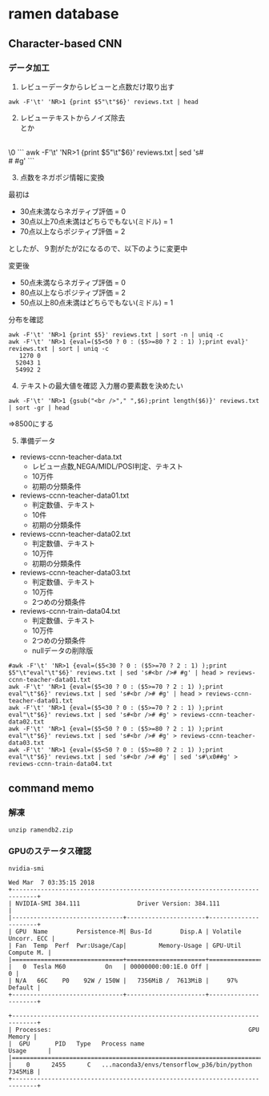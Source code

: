 # ramen database


## Character-based CNN

### データ加工

1. レビューデータからレビューと点数だけ取り出す
```
awk -F'\t' 'NR>1 {print $5"\t"$6}' reviews.txt | head
```
2. レビューテキストからノイズ除去 <br />とか
<br />
\0
```
awk -F'\t' 'NR>1 {print $5"\t"$6}' reviews.txt | sed 's#<br /># #g'
```

3. 点数をネガポジ情報に変換

最初は
 - 30点未満ならネガティブ評価 = 0
 - 30点以上70点未満はどちらでもない(ミドル) = 1
 - 70点以上ならポジティブ評価 = 2
 
としたが、９割がたが2になるので、以下のように変更中

変更後
 - 50点未満ならネガティブ評価 = 0
 - 80点以上ならポジティブ評価 = 2
 - 50点以上80点未満はどちらでもない(ミドル) = 1

分布を確認
```
awk -F'\t' 'NR>1 {print $5}' reviews.txt | sort -n | uniq -c
awk -F'\t' 'NR>1 {eval=($5<50 ? 0 : ($5>=80 ? 2 : 1) );print eval}' reviews.txt | sort | uniq -c
   1270 0
  52043 1
  54992 2

```


4. テキストの最大値を確認
  入力層の要素数を決めたい
```
awk -F'\t' 'NR>1 {gsub("<br />"," ",$6);print length($6)}' reviews.txt | sort -gr | head
```
=>8500にする



5. 準備データ
- reviews-ccnn-teacher-data.txt
    - レビュー点数,NEGA/MIDL/POSI判定、テキスト
    - 10万件
    - 初期の分類条件
- reviews-ccnn-teacher-data01.txt
    - 判定数値、テキスト
    - 10件
    - 初期の分類条件
- reviews-ccnn-teacher-data02.txt
    - 判定数値、テキスト
    - 10万件
    - 初期の分類条件
- reviews-ccnn-teacher-data03.txt
    - 判定数値、テキスト
    - 10万件
    - 2つめの分類条件
- reviews-ccnn-train-data04.txt
    - 判定数値、テキスト
    - 10万件
    - 2つめの分類条件
    - nullデータの削除版

```
#awk -F'\t' 'NR>1 {eval=($5<30 ? 0 : ($5>=70 ? 2 : 1) );print $5"\t"eval"\t"$6}' reviews.txt | sed 's#<br /># #g' | head > reviews-ccnn-teacher-data01.txt
awk -F'\t' 'NR>1 {eval=($5<30 ? 0 : ($5>=70 ? 2 : 1) );print eval"\t"$6}' reviews.txt | sed 's#<br /># #g' | head > reviews-ccnn-teacher-data01.txt
awk -F'\t' 'NR>1 {eval=($5<30 ? 0 : ($5>=70 ? 2 : 1) );print eval"\t"$6}' reviews.txt | sed 's#<br /># #g' > reviews-ccnn-teacher-data02.txt
awk -F'\t' 'NR>1 {eval=($5<50 ? 0 : ($5>=80 ? 2 : 1) );print eval"\t"$6}' reviews.txt | sed 's#<br /># #g' > reviews-ccnn-teacher-data03.txt
awk -F'\t' 'NR>1 {eval=($5<50 ? 0 : ($5>=80 ? 2 : 1) );print eval"\t"$6}' reviews.txt | sed 's#<br /># #g' | sed 's#\x0##g' > reviews-ccnn-train-data04.txt
```


## command memo
### 解凍
```
unzip ramendb2.zip
```

### GPUのステータス確認
```
nvidia-smi
```
```
Wed Mar  7 03:35:15 2018
+-----------------------------------------------------------------------------+
| NVIDIA-SMI 384.111                Driver Version: 384.111                   |
|-------------------------------+----------------------+----------------------+
| GPU  Name        Persistence-M| Bus-Id        Disp.A | Volatile Uncorr. ECC |
| Fan  Temp  Perf  Pwr:Usage/Cap|         Memory-Usage | GPU-Util  Compute M. |
|===============================+======================+======================|
|   0  Tesla M60           On   | 00000000:00:1E.0 Off |                    0 |
| N/A   66C    P0    92W / 150W |   7356MiB /  7613MiB |     97%      Default |
+-------------------------------+----------------------+----------------------+

+-----------------------------------------------------------------------------+
| Processes:                                                       GPU Memory |
|  GPU       PID   Type   Process name                             Usage      |
|=============================================================================|
|    0      2455      C   ...naconda3/envs/tensorflow_p36/bin/python  7345MiB |
+-----------------------------------------------------------------------------+
```


